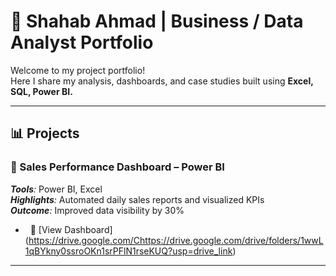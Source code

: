# 💼 Shahab Ahmad | Business / Data Analyst Portfolio

Welcome to my project portfolio!  
Here I share my analysis, dashboards, and case studies built using **Excel, SQL, Power BI.**

---

## 📊 Projects

### ⿡ Sales Performance Dashboard – Power BI
 ***Tools**:* Power BI, Excel  
***Highlights**:* Automated daily sales reports and visualized KPIs  
***Outcome**:* Improved data visibility by 30%
-   
  🔗 [View Dashboard]
  (https://drive.google.com/Chttps://drive.google.com/drive/folders/1wwL1qBYkny0ssroOKn1srPFlN1rseKUQ?usp=drive_link)

  ---
